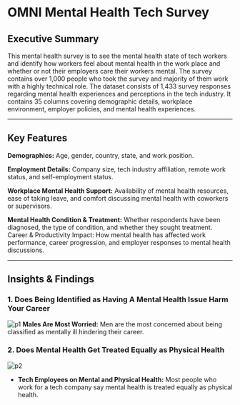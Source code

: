 # OMNI Mental Health Tech Survey

## Executive Summary
This mental health survey is to see the mental health state of tech workers and identify how workers feel about mental health in the work place and whether or not their employers care their workers mental. The survey contains over 1,000 people who took the survey and majority of them work with a highly technical role. The dataset consists of 1,433 survey responses regarding mental health experiences and perceptions in the tech industry. It contains 35 columns covering demographic details, workplace environment, employer policies, and mental health experiences.
***
## Key Features
**Demographics:** Age, gender, country, state, and work position. 


**Employment Details:** Company size, tech industry affiliation, remote work status, and self-employment status.  


**Workplace Mental Health Support:** Availability of mental health resources, ease of taking leave, and comfort discussing mental health with coworkers or supervisors.  


**Mental Health Condition & Treatment:** Whether respondents have been diagnosed, the type of condition, and whether they sought treatment.
Career & Productivity Impact: How mental health has affected work performance, career progression, and employer responses to mental health discussions.
***
## Insights & Findings
### 1. Does Being Identified as Having A Mental Health Issue Harm Your Career
![p1](https://github.com/user-attachments/assets/75fa2d60-92bc-439f-922c-55db7c384bcc)
**Males Are Most Worried:** Men are the most concerned about being classified as mentally ill hindering their career.
### 2. Does Mental Health Get Treated Equally as Physical Health
![p2](https://github.com/user-attachments/assets/9bb043a9-920c-43c3-91e2-b359b2c9c164)
- **Tech Employees on Mental and Physical Health:** Most people who work for a tech company say mental health is treated equally as physical health.

